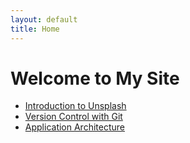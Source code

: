 ```yaml
---
layout: default
title: Home
---
```


# Welcome to My Site

- [Introduction to Unsplash](1/1-introducing.md)
- [Version Control with Git](2-git/2-git.md)
- [Application Architecture](3/3-app-arch.md)
